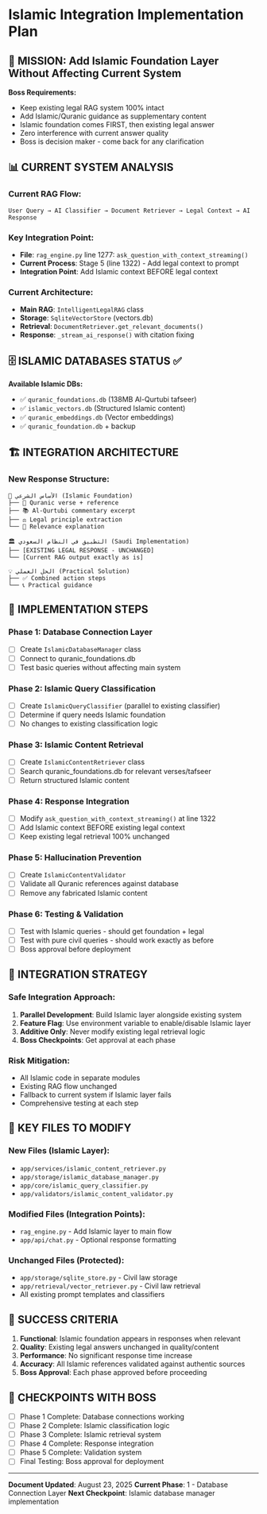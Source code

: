 # Islamic Integration Implementation Plan

## 🎯 MISSION: Add Islamic Foundation Layer Without Affecting Current System

**Boss Requirements:**
- Keep existing legal RAG system 100% intact
- Add Islamic/Quranic guidance as supplementary content 
- Islamic foundation comes FIRST, then existing legal answer
- Zero interference with current answer quality
- Boss is decision maker - come back for any clarification

## 📊 CURRENT SYSTEM ANALYSIS

### Current RAG Flow:
```
User Query → AI Classifier → Document Retriever → Legal Context → AI Response
```

### Key Integration Point:
- **File**: `rag_engine.py` line 1277: `ask_question_with_context_streaming()`
- **Current Process**: Stage 5 (line 1322) - Add legal context to prompt
- **Integration Point**: Add Islamic context BEFORE legal context

### Current Architecture:
- **Main RAG**: `IntelligentLegalRAG` class
- **Storage**: `SqliteVectorStore` (vectors.db)
- **Retrieval**: `DocumentRetriever.get_relevant_documents()`
- **Response**: `_stream_ai_response()` with citation fixing

## 🗄️ ISLAMIC DATABASES STATUS ✅

**Available Islamic DBs:**
- ✅ `quranic_foundations.db` (138MB Al-Qurtubi tafseer)
- ✅ `islamic_vectors.db` (Structured Islamic content)  
- ✅ `quranic_embeddings.db` (Vector embeddings)
- ✅ `quranic_foundation.db` + backup

## 🏗️ INTEGRATION ARCHITECTURE

### New Response Structure:
```
📖 الأساس الشرعي (Islamic Foundation)
├── 🕌 Quranic verse + reference
├── 📚 Al-Qurtubi commentary excerpt 
├── ⚖️ Legal principle extraction
└── 🔗 Relevance explanation

🏛️ التطبيق في النظام السعودي (Saudi Implementation)  
├── [EXISTING LEGAL RESPONSE - UNCHANGED]
└── [Current RAG output exactly as is]

💡 الحل العملي (Practical Solution)
├── ✅ Combined action steps
└── 📞 Practical guidance
```

## 🔧 IMPLEMENTATION STEPS

### Phase 1: Database Connection Layer
- [ ] Create `IslamicDatabaseManager` class
- [ ] Connect to quranic_foundations.db 
- [ ] Test basic queries without affecting main system

### Phase 2: Islamic Query Classification  
- [ ] Create `IslamicQueryClassifier` (parallel to existing classifier)
- [ ] Determine if query needs Islamic foundation
- [ ] No changes to existing classification logic

### Phase 3: Islamic Content Retrieval
- [ ] Create `IslamicContentRetriever` class
- [ ] Search quranic_foundations.db for relevant verses/tafseer
- [ ] Return structured Islamic content

### Phase 4: Response Integration
- [ ] Modify `ask_question_with_context_streaming()` at line 1322
- [ ] Add Islamic context BEFORE existing legal context
- [ ] Keep existing legal retrieval 100% unchanged

### Phase 5: Hallucination Prevention
- [ ] Create `IslamicContentValidator` 
- [ ] Validate all Quranic references against database
- [ ] Remove any fabricated Islamic content

### Phase 6: Testing & Validation
- [ ] Test with Islamic queries - should get foundation + legal
- [ ] Test with pure civil queries - should work exactly as before
- [ ] Boss approval before deployment

## 🚀 INTEGRATION STRATEGY

### Safe Integration Approach:
1. **Parallel Development**: Build Islamic layer alongside existing system
2. **Feature Flag**: Use environment variable to enable/disable Islamic layer
3. **Additive Only**: Never modify existing legal retrieval logic
4. **Boss Checkpoints**: Get approval at each phase

### Risk Mitigation:
- All Islamic code in separate modules
- Existing RAG flow unchanged
- Fallback to current system if Islamic layer fails
- Comprehensive testing at each step

## 📝 KEY FILES TO MODIFY

### New Files (Islamic Layer):
- `app/services/islamic_content_retriever.py`
- `app/storage/islamic_database_manager.py` 
- `app/core/islamic_query_classifier.py`
- `app/validators/islamic_content_validator.py`

### Modified Files (Integration Points):
- `rag_engine.py` - Add Islamic layer to main flow
- `app/api/chat.py` - Optional response formatting

### Unchanged Files (Protected):
- `app/storage/sqlite_store.py` - Civil law storage
- `app/retrieval/vector_retriever.py` - Civil law retrieval
- All existing prompt templates and classifiers

## 🎯 SUCCESS CRITERIA

1. **Functional**: Islamic foundation appears in responses when relevant
2. **Quality**: Existing legal answers unchanged in quality/content
3. **Performance**: No significant response time increase
4. **Accuracy**: All Islamic references validated against authentic sources
5. **Boss Approval**: Each phase approved before proceeding

## 🚨 CHECKPOINTS WITH BOSS

- [ ] Phase 1 Complete: Database connections working
- [ ] Phase 2 Complete: Islamic classification logic
- [ ] Phase 3 Complete: Islamic retrieval system  
- [ ] Phase 4 Complete: Response integration
- [ ] Phase 5 Complete: Validation system
- [ ] Final Testing: Boss approval for deployment

---

**Document Updated**: August 23, 2025
**Current Phase**: 1 - Database Connection Layer
**Next Checkpoint**: Islamic database manager implementation